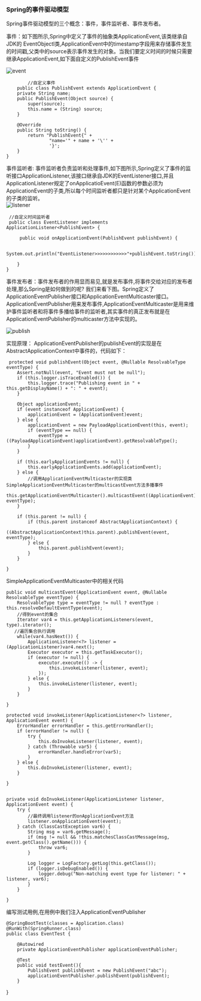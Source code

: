 ###      Spring的事件驱动模型  
Spring事件驱动模型的三个概念：事件，事件监听者、事件发布者。

事件：如下图所示,Spring中定义了事件的抽象类ApplicationEvent,该类继承自JDK的 EventObjectl类,ApplicationEvent中的timestamp字段用来存储事件发生的时间戳,父类中的source表示事件发生的对象。当我们要定义时间的时候只需要继承ApplicationEvent,如下面自定义的PublishEvent事件    

![event](3B53DEBF0BF441DF9824C224A6E465FD)    
        
            //自定义事件  
        public class PublishEvent extends ApplicationEvent {  
        private String name;
        public PublishEvent(Object source) {
            super(source);
            this.name = (String) source;
        }
        
        @Override
        public String toString() {
            return "PublishEvent{" +
                    "name='" + name + '\'' +
                    '}';
        }
    }  
    
事件监听者:  事件监听者负责监听和处理事件,如下图所示,Spring定义了事件的监听接口ApplicationListener,该接口继承自JDK的EventListener接口,并且ApplicationListener规定了onApplicatioEvent(E)函数的参数必须为ApplicationEvent的子类,所以每个时间监听者都只是针对某个ApplicationEvent的子类的监听。  
![listener](B3C11AB22FD04071B8A82CBBFFA40422) 

     //自定义时间监听者
     public class EventListener implements   ApplicationListener<PublishEvent> {

         public void onApplicationEvent(PublishEvent publishEvent) {

             System.out.println("EventListener>>>>>>>>>>>>"+publishEvent.toString());

        }
    }
    

 事件发布者：事件发布者的作用显而易见,就是发布事件,将事件交给对应的发布者处理,那么Spring是如何做到的呢? 我们来看下图。Spring定义了ApplicationEventPublisher接口和ApplicationEventMulticaster接口。ApplicationEventPublisher用来发布事件,ApplicationEventMulticaster是用来维护事件监听者和将事件多播给事件的监听者,其实事件的真正发布就是在ApplicationEventPublisher的multicaster方法中实现的。

![publish](878D2BE504684A1EBB4E6C1233E7759D)


实现原理：
ApplicationEventPublisher的publishEvent的实现是在AbstractApplicationContext中事件的，代码如下：

     protected void publishEvent(Object event, @Nullable ResolvableType eventType) {
        Assert.notNull(event, "Event must not be null");
        if (this.logger.isTraceEnabled()) {
            this.logger.trace("Publishing event in " + this.getDisplayName() + ": " + event);
        }

        Object applicationEvent;
        if (event instanceof ApplicationEvent) {
            applicationEvent = (ApplicationEvent)event;
        } else {
            applicationEvent = new PayloadApplicationEvent(this, event);
            if (eventType == null) {
                eventType = ((PayloadApplicationEvent)applicationEvent).getResolvableType();
            }
        }

        if (this.earlyApplicationEvents != null) {
            this.earlyApplicationEvents.add(applicationEvent);
        } else {
            //调用ApplicationEventMulticaster的实现类SimpleApplicationEventMulticaster的multicastEvent方法多播事件
            this.getApplicationEventMulticaster().multicastEvent((ApplicationEvent)applicationEvent, eventType);
        }

        if (this.parent != null) {
            if (this.parent instanceof AbstractApplicationContext) {
                ((AbstractApplicationContext)this.parent).publishEvent(event, eventType);
            } else {
                this.parent.publishEvent(event);
            }
        }

    }
    
SimpleApplicationEventMulticaster中的相关代码

    public void multicastEvent(ApplicationEvent event, @Nullable ResolvableType eventType) {
        ResolvableType type = eventType != null ? eventType : this.resolveDefaultEventType(event);
        //得到event的集合
        Iterator var4 = this.getApplicationListeners(event, type).iterator();
       //遍历集合执行调用
        while(var4.hasNext()) {
            ApplicationListener<?> listener = (ApplicationListener)var4.next();
            Executor executor = this.getTaskExecutor();
            if (executor != null) {
                executor.execute(() -> {
                    this.invokeListener(listener, event);
                });
            } else {
                this.invokeListener(listener, event);
            }
        }

    }

    protected void invokeListener(ApplicationListener<?> listener, ApplicationEvent event) {
        ErrorHandler errorHandler = this.getErrorHandler();
        if (errorHandler != null) {
            try {
                this.doInvokeListener(listener, event);
            } catch (Throwable var5) {
                errorHandler.handleError(var5);
            }
        } else {
            this.doInvokeListener(listener, event);
        }

    }


    private void doInvokeListener(ApplicationListener listener, ApplicationEvent event) {
        try {
            //最终调用listener的onApplicationEvent方法
            listener.onApplicationEvent(event);
        } catch (ClassCastException var6) {
            String msg = var6.getMessage();
            if (msg != null && !this.matchesClassCastMessage(msg, event.getClass().getName())) {
                throw var6;
            }

            Log logger = LogFactory.getLog(this.getClass());
            if (logger.isDebugEnabled()) {
                logger.debug("Non-matching event type for listener: " + listener, var6);
            }
        }

    }
    
编写测试用例,在用例中我们注入ApplicationEventPublisher

    @SpringBootTest(classes = Application.class)
    @RunWith(SpringRunner.class)
    public class EventTest {

        @Autowired
        private ApplicationEventPublisher applicationEventPublisher;
    
        @Test
        public void testEvent(){
            PublishEvent publishEvent = new PublishEvent("abc");
            applicationEventPublisher.publishEvent(publishEvent);
        }
}

